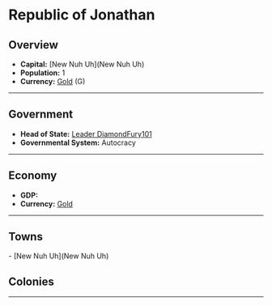 # <!--NAME-->Republic of Jonathan<!--NAME-->

## Overview

- **Capital:** <!--CAPITAL_LINK-->[New Nuh Uh](New Nuh Uh)<!--CAPITAL_LINK-->
- **Population:** <!--POPULATION-->1<!--POPULATION-->
- **Currency:** <!--CURRENCY_LINK-->[Gold](Gold)<!--CURRENCY_LINK--> (<!--CURRENCY_ABV-->G<!--CURRENCY_ABV-->)

---

## Government

- **Head of State:** <!--LEADER_TITLE_LINK-->[Leader DiamondFury101](DiamondFury101)<!--LEADER_TITLE_LINK-->
- **Governmental System:** <!--GOVERNMENT-->Autocracy<!--GOVERNMENT-->

---

## Economy

- **GDP:** <!--GDP--><!--GDP-->
- **Currency:** <!--CURRENCY_LINK-->[Gold](Gold)<!--CURRENCY_LINK-->

---

## Towns

<!--TOWNS-->- [New Nuh Uh](New Nuh Uh)<!--TOWNS-->

## Colonies

<!--COLONIES--><!--COLONIES-->

---